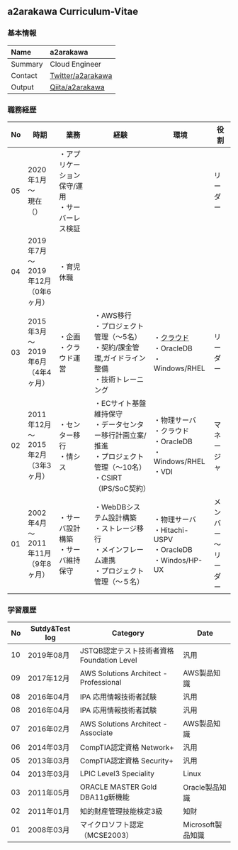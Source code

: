 ## a2arakawa Curriculum-Vitae
### 基本情報

|Name|a2arakawa|
:----|:---- 
|Summary|Cloud Engineer|
|Contact|[Twitter/a2arakawa](https://twitter.com/a2arakawa)|
|Output|[Qiita/a2arakawa](https://qiita.com/a2arakawa)|


### 職務経歴

|No|時期|業務|経験|環境|役割|
----|----|----|----|----|---- 
|05|2020年1月<BR>〜<BR>現在<BR>（）|・アプリケーション保守/運用<BR>・サーバーレス検証|||リーダー|
|04|2019年7月<BR>〜<BR>2019年12月<BR>（0年6ヶ月）|・育児休職||||
|03|2015年3月<BR>〜<BR>2019年6月<BR>（4年4ヶ月）|・企画<BR>・クラウド運営|・AWS移行<BR>・プロジェクト管理（〜5名）<BR>・契約/課金管理,ガイドライン整備<BR>・技術トレーニング|・[クラウド](PlantUML/001_aws.png)<BR>・OracleDB<BR>・Windows/RHEL|リーダー|
|02|2011年12月<BR>〜<BR>2015年2月<BR>（3年3ヶ月）|・センター移行<BR>・情シス|・ECサイト基盤維持保守<BR>・データセンター移行計画立案/推進<BR>・プロジェクト管理（〜10名）<BR>・CSIRT（IPS/SoC契約）|・物理サーバ<BR>・クラウド<BR>・OracleDB<BR>・Windows/RHEL<BR>・VDI|マネージャ|
|01|2002年4月<BR>〜<BR>2011年11月<BR>（9年8ヶ月）|・サーバ設計構築<BR>・サーバ維持保守|・WebDBシステム設計構築<BR>・ストレージ移行<BR>・メインフレーム連携<BR>・プロジェクト管理（〜５名）|・物理サーバ<BR>・Hitachi-USPV<BR>・OracleDB<BR>・Windos/HP-UX|メンバー<BR>〜<BR>リーダー|

### 学習履歴

|No|Sutdy&Test log|Category|Date|
----|----|----|---- 
|10|2019年08月|JSTQB認定テスト技術者資格 Foundation Level|汎用|
|09|2017年12月|AWS Solutions Architect - Professional|AWS製品知識|
|08|2016年04月|IPA 応用情報技術者試験|汎用|
|08|2016年04月|IPA 応用情報技術者試験|汎用|
|07|2016年02月|AWS Solutions Architect - Associate|AWS製品知識|
|06|2014年03月|CompTIA認定資格 Network+|汎用|
|05|2013年03月|CompTIA認定資格 Security+|汎用|
|04|2013年03月|LPIC Level3 Speciality|Linux|
|03|2011年05月|ORACLE MASTER Gold DBA11g新機能|Oracle製品知識|
|02|2011年01月|知的財産管理技能検定3級|知財|
|01|2008年03月|マイクロソフト認定（MCSE2003）|Microsoft製品知識|
